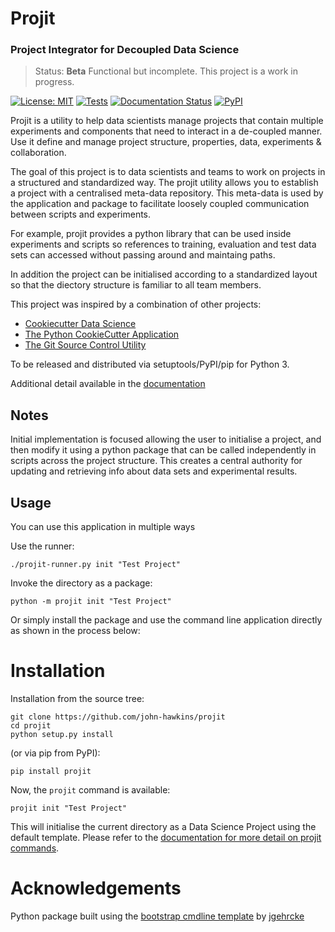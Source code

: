 # Projit
### Project Integrator for Decoupled Data Science

> Status: **Beta** Functional but incomplete. This project is a work in progress.

[![License: MIT](https://img.shields.io/badge/License-MIT-yellow.svg)](https://opensource.org/licenses/MIT)
[![Tests](https://github.com/john-hawkins/projit/actions/workflows/python-package.yml/badge.svg)](https://github.com/john-hawkins/projit/actions/workflows/python-package.yml)
[![Documentation Status](https://readthedocs.org/projects/projit/badge/?version=latest)](https://projit.readthedocs.io/en/latest/?badge=latest)
[![PyPI](https://img.shields.io/pypi/v/projit.svg)](https://pypi.org/project/projit)

Projit is a utility to help data scientists manage projects that contain multiple experiments
and components that need to interact in a de-coupled manner. 
Use it define and manage project structure, properties, data, experiments & collaboration.

The goal of this project is to data scientists and teams to work on projects in
a structured and standardized way. The projit utility allows you to establish a
project with a centralised meta-data repository. This meta-data is used by the
application and package to facilitate loosely coupled communication between
scripts and experiments.

For example, projit provides a python library that can be used inside
experiments and scripts so references to training, evaluation and test data
sets can accessed without passing around and maintaing paths.

In addition the project can be initialised according to a standardized layout
so that the diectory structure is familiar to all team members.

This project was inspired by a combination of other projects:
* [Cookiecutter Data Science](https://drivendata.github.io/cookiecutter-data-science/)
* [The Python CookieCutter Application](https://cookiecutter.readthedocs.io/)
* [The Git Source Control Utility]()

To be released and distributed via setuptools/PyPI/pip for Python 3.

Additional detail available in the [documentation](https://projit.readthedocs.io)


## Notes

Initial implementation is focused allowing the user to initialise a project,
and then modify it using a python package that can be called independently in
scripts across the project structure. This creates a central authority for
updating and retrieving info about data sets and experimental results.

## Usage

You can use this application in multiple ways

Use the runner:

```
./projit-runner.py init "Test Project"
```

Invoke the directory as a package:

```
python -m projit init "Test Project"
```

Or simply install the package and use the command line application directly
as shown in the process below:

# Installation

Installation from the source tree:

```
git clone https://github.com/john-hawkins/projit
cd projit
python setup.py install
```

(or via pip from PyPI):

```
pip install projit
```

Now, the ``projit`` command is available:

```
projit init "Test Project"
```

This will initialise the current directory as a Data Science Project using the
default template. Please refer to the
[documentation for more detail on projit commands](https://projit.readthedocs.io).

# Acknowledgements

Python package built using the
[bootstrap cmdline template](https://github.com/jgehrcke/python-cmdline-bootstrap)
 by [jgehrcke](https://github.com/jgehrcke)


